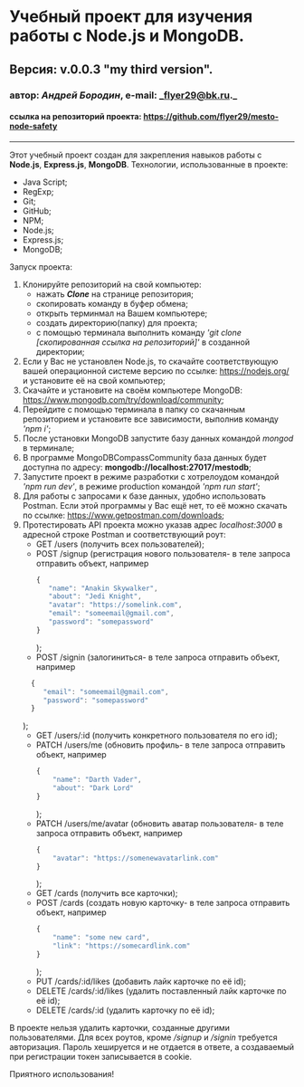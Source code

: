 # Учебный проект для изучения работы с Node.js и MongoDB.
## Версия: v.0.0.3 "my third version".
### автор: *Андрей Бородин*, e-mail: _flyer29@bk.ru._
#### ссылка на репозиторий проекта: https://github.com/flyer29/mesto-node-safety
-------------------------------------------------------

Этот учебный проект создан для закрепления навыков работы с **Node.js**, **Express.js**, **MongoDB**.
Технологии, использованные в проекте:
+ Java Script;
+ RegExp;
+ Git;
+ GitHub;
+ NPM;
+ Node.js;
+ Express.js;
+ MongoDB;

Запуск проекта:
1. Клонируйте репозиторий на свой компьютер:
    * нажать **_Clone_** на странице репозитория;
    * скопировать команду в буфер обмена;
    * открыть терминмал на Вашем компьютере;
    * создать директорию(папку) для проекта;
    * с помощью терминала выполнить команду _'git clone [скопированная ссылка на репозиторий]'_ в созданной директории;
2. Если у Вас не установлен Node.js, то скачайте соответствующую вашей операционной системе версию по ссылке: https://nodejs.org/ и установите её на свой компьютер;
3. Скачайте и установите на своём компьютере MongoDB: https://www.mongodb.com/try/download/community;
4. Перейдите с помощью терминала в папку со скачанным репозиторием и установите все зависимости, выполнив команду _'npm i'_;
5. После установки MongoDB запустите базу данных командой _mongod_ в терминале;
6. В программе MongoDBCompassCommunity база данных будет доступна по адресу: **mongodb://localhost:27017/mestodb**;
6. Запустите проект в режиме разработки с хотрелоудом командой _'npm run dev'_, в режиме production командой _'npm run start'_;
7. Для работы с запросами к базе данных, удобно использовать Postman. Если этой программы у Вас ещё нет, то её можно скачать по ссылке: https://www.getpostman.com/downloads;
8. Протестировать API проекта можно указав адрес _localhost:3000_ в адресной строке Postman и соответствующий роут:
    * GET /users (получить всех пользователей);
    * POST /signup (регистрация нового пользователя- в теле запроса отправить объект, например
      ```javascript
      {
         "name": "Anakin Skywalker",
         "about": "Jedi Knight",
         "avatar": "https://somelink.com",
         "email": "someemail@gmail.com",
         "password": "somepassword"
      }
      ```
      );
    * POST /signin (залогиниться- в теле запроса отправить объект, например
    ```javascript
      {
         "email": "someemail@gmail.com",
         "password": "somepassword"
      }
      ```
      );
    * GET /users/:id (получить конкретного пользователя по его id);
    * PATCH /users/me (обновить профиль- в теле запроса отправить объект, например
      ```javascript 
      {
          "name": "Darth Vader",
          "about": "Dark Lord"
      }
      ```
      );
    * PATCH /users/me/avatar (обновить аватар пользователя- в теле запроса отправить объект, например 
      ```javascript
      {
          "avatar": "https://somenewavatarlink.com"
      }
      ```
      );
    * GET /cards (получить все карточки);
    * POST /cards (создать новую карточку- в теле запроса отправить объект, например 
      ```javascript
      {
          "name": "some new card",
          "link": "https://somecardlink.com"
      }
      ```
      );
    * PUT /cards/:id/likes (добавить лайк карточке по её id);
    * DELETE /cards/:id/likes (удалить поставленный лайк карточке по её id);
    * DELETE /cards/:id (удалить карточку по её id);

В проекте нельзя удалить карточки, созданные другими пользователями. Для всех роутов, кроме _/signup_ и _/signin_ требуется авторизация. Пароль хешируется и не отдается в ответе, а создаваемый при регистрации токен записывается в cookie.

Приятного использования!  
